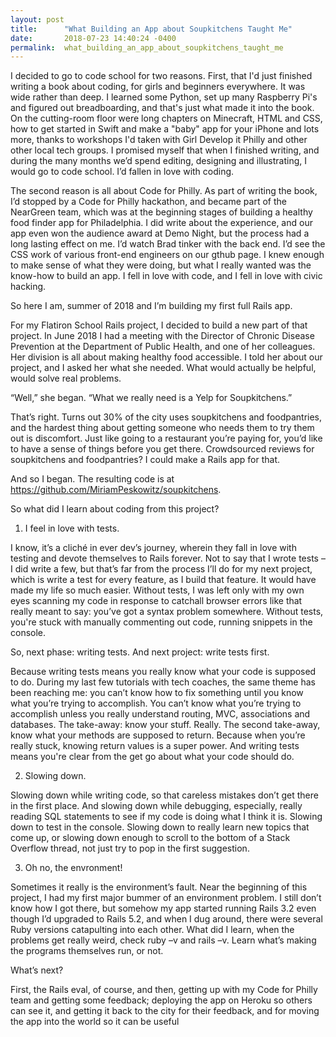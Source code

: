 ```yaml
---
layout: post
title:      "What Building an App about Soupkitchens Taught Me"
date:       2018-07-23 14:40:24 -0400
permalink:  what_building_an_app_about_soupkitchens_taught_me
---
```




I decided to go to code school for two reasons. First, that I'd just finished writing a book about coding, for girls and beginners everywhere. It was wide rather than deep. I learned some Python, set up many Raspberry Pi's and figured out breadboarding, and that's just what made it into the book. On the cutting-room floor were long chapters on Minecraft, HTML and CSS, how to get started in Swift and make a "baby" app for your iPhone and lots more, thanks to workshops I'd taken with Girl Develop it Philly and other other local tech groups. I promised myself that when I finished writing, and during the many months we’d spend editing, designing and illustrating, I would go to code school. I’d fallen in love with coding. 

The second reason is all about Code for Philly. As part of writing the book, I’d stopped by a Code for Philly hackathon, and became part of the NearGreen team, which was at the beginning stages of building a healthy food finder app for Philadelphia. I did write about the experience, and our app even won the audience award at Demo Night, but the process had a long lasting effect on me. I’d watch Brad tinker with the back end. I’d see the CSS work of various front-end engineers on our gthub page. I knew enough to make sense of what they were doing, but what I really wanted was the know-how to build an app. I fell in love with code, and I fell in love with civic hacking. 

So here I am, summer of 2018 and I’m building my first full Rails app. 

For my Flatiron School Rails project, I decided to build a new part of that project. In June 2018  I had  a meeting with the Director of Chronic Disease Prevention at the Department of Public Health, and one of her colleagues. Her division is all about making healthy food accessible. I told her about our project, and I asked her what she needed. What would actually be helpful, would solve real problems. 

“Well,” she began. “What we really need is a Yelp for Soupkitchens.” 

That’s right. Turns out 30% of the city uses soupkitchens and foodpantries, and the hardest thing about getting someone who needs them to try them out is discomfort. Just like going to a restaurant you’re paying for, you’d like to have a sense of things before you get there. Crowdsourced reviews for soupkitchens and foodpantries? I could make a Rails app for that. 

And so I began. The resulting code is at https://github.com/MiriamPeskowitz/soupkitchens.



So what did I learn about coding from this project? 


1. I feel in love with tests.

I know, it’s a cliché in ever dev’s journey, wherein they fall in love with testing and devote themselves to Rails forever. Not to say that I wrote tests – I did write a few, but that’s far from the process I’ll do for my next project, which is write a test for every feature, as I build that feature. It would have made my life so much easier. Without tests, I was left only with my own eyes scanning my code in response to catchall browser errors like that really meant to say: you’ve got a syntax problem somewhere. Without tests, you're stuck with manually commenting out code, running snippets in the console. 

So, next phase: writing tests. And next project: write tests first. 

Because writing tests means you really know what your code is supposed to do. During my last few tutorials with tech coaches, the same theme has been reaching me: you can’t know how to fix something until you know what you’re trying to accomplish. You can’t know what you’re trying to accomplish unless you really understand routing, MVC, associations and databases. The take-away: know your stuff. Really. The second take-away, know what your methods are supposed to return. Because when you’re really stuck, knowing return values is a super power. And writing tests means you're clear from the get go about what your code should do. 

2. Slowing down.

Slowing down while writing code, so that careless mistakes don’t get there in the first place. And slowing down while debugging, especially, really reading SQL statements to see if my code is doing what I think it is. Slowing down to test in the console. Slowing down to really learn new topics that come up, or slowing down enough to scroll to the bottom of a Stack Overflow thread, not just try to pop in the first suggestion.  

 3. Oh no, the envronment!
 
 Sometimes it really is the environment’s fault. Near the beginning of this project, I had my first major bummer of an environment problem. I still don’t know how I got there, but somehow my app started running Rails 3.2 even though I’d upgraded to Rails 5.2, and when I dug around, there were several Ruby versions catapulting into each other. What did I learn, when the problems get really weird,  check ruby –v and rails –v. Learn what’s making the programs themselves run, or not. 


What’s next?

First, the Rails eval, of course, and then, getting up with my Code for Philly team and getting some feedback; deploying the app on Heroku so others can see it, and getting it back to the city for their feedback, and for moving the app into the world so it can be useful

